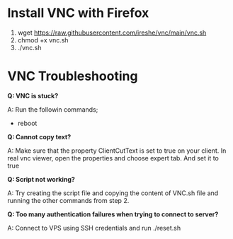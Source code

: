 
Install VNC with Firefox
=========================================

1. wget https://raw.githubusercontent.com/ireshe/vnc/main/vnc.sh
2. chmod +x vnc.sh
3. ./vnc.sh

VNC Troubleshooting
=========================================

**Q: VNC is stuck?**

A: Run the followin commands;
- reboot

**Q: Cannot copy text?**

A: Make sure that the property ClientCutText is set to true on your client. In real vnc viewer, open the properties and choose expert tab. And set it to true

**Q: Script not working?**

A: Try creating the script file and copying the content of VNC.sh file and running the other commands from step 2.

**Q: Too many authentication failures when trying to connect to server?**

A: Connect to VPS using SSH credentials and run ./reset.sh
